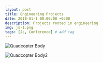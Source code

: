 ```yaml
---
layout: post
title: Engineering Projects
date: 2018-01-1 00:00:00 +0300
description: Projects rooted in engineering
img: js-1.png 
tags: [Js, Conference] # add tag
---
```


![Quadcopter Body]({{site.baseurl}}/assets/img/Copter_Body_V1.PNG)

![Quadcopter Body2]({{site.baseurl}}/assets/img/Copter_%20Body_V3.PNG)
